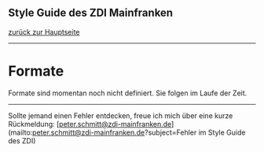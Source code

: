 ## Style Guide des ZDI Mainfranken
[zurück zur Hauptseite](Readme.md)

---

# Formate
Formate sind momentan noch nicht definiert. Sie folgen im Laufe der Zeit.


---

Sollte jemand einen Fehler entdecken, freue ich mich über eine kurze Rückmeldung: [peter.schmitt@zdi-mainfranken.de](mailto:peter.schmitt@zdi-mainfranken.de?subject=Fehler im Style Guide des ZDI)